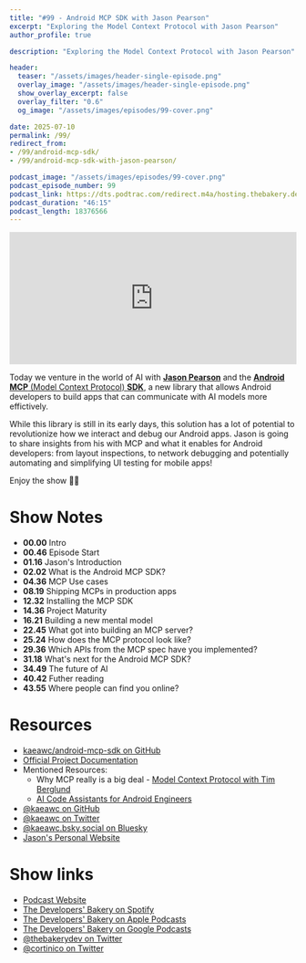 ```yaml
---
title: "#99 - Android MCP SDK with Jason Pearson"
excerpt: "Exploring the Model Context Protocol with Jason Pearson"
author_profile: true

description: "Exploring the Model Context Protocol with Jason Pearson"

header:
  teaser: "/assets/images/header-single-episode.png"
  overlay_image: "/assets/images/header-single-episode.png"
  show_overlay_excerpt: false
  overlay_filter: "0.6"
  og_image: "/assets/images/episodes/99-cover.png"

date: 2025-07-10
permalink: /99/
redirect_from:
- /99/android-mcp-sdk/
- /99/android-mcp-sdk-with-jason-pearson/

podcast_image: "/assets/images/episodes/99-cover.png"
podcast_episode_number: 99
podcast_link: https://dts.podtrac.com/redirect.m4a/hosting.thebakery.dev/99-thedevelopersbakery-android-mcp-sdk.m4a
podcast_duration: "46:15"
podcast_length: 18376566
---
```


<iframe src="https://open.spotify.com/embed-podcast/show/4jV6Yoz7D38sZJlYMzJm3k" width="100%" height="232" frameborder="0" allowtransparency="true" allow="encrypted-media"></iframe>

Today we venture in the world of AI with [**Jason Pearson**](https://twitter.com/kaeawc) and the [**Android MCP** (Model Context Protocol) **SDK**](https://github.com/kaeawc/android-mcp-sdk), a new library that allows Android developers to build apps that can communicate with AI models more effictively.

While this library is still in its early days, this solution has a lot of potential to revolutionize how we interact and debug our Android apps. Jason is going to share insights from his with MCP and what it enables for Android developers: from layout inspections, to network debugging and potentially automating and simplifying UI testing for mobile apps!

Enjoy the show 👨‍🍳

# Show Notes

- **00.00** Intro
- **00.46** Episode Start
- **01.16** Jason's Introduction
- **02.02** What is the Android MCP SDK?
- **04.36** MCP Use cases
- **08.19** Shipping MCPs in production apps
- **12.32** Installing the MCP SDK
- **14.36** Project Maturity
- **16.21** Building a new mental model
- **22.45** What got into building an MCP server?
- **25.24** How does the MCP protocol look like?
- **29.36** Which APIs from the MCP spec have you implemented?
- **31.18** What's next for the Android MCP SDK?
- **34.49** The future of AI
- **40.42** Futher reading
- **43.55** Where people can find you online?

# Resources

* <i class="fab fa-github"></i> [kaeawc/android-mcp-sdk on GitHub](https://github.com/kaeawc/android-mcp-sdk)
* <i class="fas fa-link"></i> [Official Project Documentation](https://kaeawc.github.io/android-mcp-sdk/)
* Mentioned Resources:
    * <i class="fab fa-youtube"></i> Why MCP really is a big deal - [Model Context Protocol with Tim Berglund](https://www.youtube.com/watch?v=FLpS7OfD5-s)
    * <i class="fas fa-link"></i> [AI Code Assistants for Android Engineers](https://www.jasonpearson.dev/ai-code-assistants-for-android-engineers/)
* <i class="fab fa-github"></i> [@kaeawc on GitHub](https://github.com/kaeawc)
* <i class="fab fa-twitter"></i> [@kaeawc on Twitter](https://twitter.com/kaeawc)
* <i class="fab fa-bluesky"></i> [@kaeawc.bsky.social on Bluesky](https://bsky.app/profile/kaeawc.bsky.social)
* <i class="fas fa-link"></i> [Jason's Personal Website](https://www.jasonpearson.dev/)

# Show links

* <i class="fas fa-link"></i> [Podcast Website](https://thebakery.dev)
* <i class="fab fa-spotify"></i> [The Developers' Bakery on Spotify](https://open.spotify.com/show/4jV6Yoz7D38sZJlYMzJm3k?si=AL3ske_0R_CKlEScMhYhug)
* <i class="fas fa-podcast"></i> [The Developers' Bakery on Apple Podcasts](https://podcasts.apple.com/us/podcast/the-developers-bakery/id1542849034)
* <i class="fab fa-google-play"></i> [The Developers' Bakery on Google Podcasts](https://podcasts.google.com/feed/aHR0cHM6Ly90aGViYWtlcnkuZGV2L3BvZGNhc3QueG1s)
* <i class="fab fa-twitter"></i> [@thebakerydev on Twitter](https://twitter.com/thebakerydev)
* <i class="fab fa-twitter"></i> [@cortinico on Twitter](https://twitter.com/cortinico)
